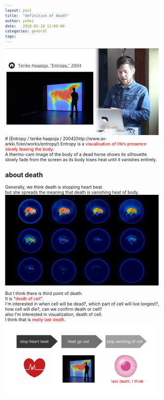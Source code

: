 ```yaml
---
layout: post
title:  "definition of death"
author: yohei
date:   2018-02-10 11:00:00
categories: general
tags: 
---
```



<img src="/images/entropy.png" width="500px">
# [Entropy / terike haapoja / 2004](http://www.av-arkki.fi/en/works/entropy/) 
Entropy is a <span style="color : red">visualisation of life’s presence slowly leaving the body</span>.<br> 
A thermo-cam image of the body of a dead horse shows its silhouette slowly fade from the screen as its body loses heat until it vanishes entirely.<br>

## about death
Generally, we think death is stopping heart beat.<br>
but she spreads the meaning that death is vanishing heat of body.<br>
<img src="/images/12death.jpg" width="500px"><br>


But I think there is third point of death.<br>
It is "<span style="color : red;">death of cell</span>".<br>
I'm interested in when cell will be dead?, which part of cell will live longest?, how cell will die?, can we confirm death or cell?<br>
also I'm interested in visualization, death of cell.<br>
I think that is <span style="color : red;">really last death</span>.<br>
<img src="/images/third_death.png" width="500px"><br>


